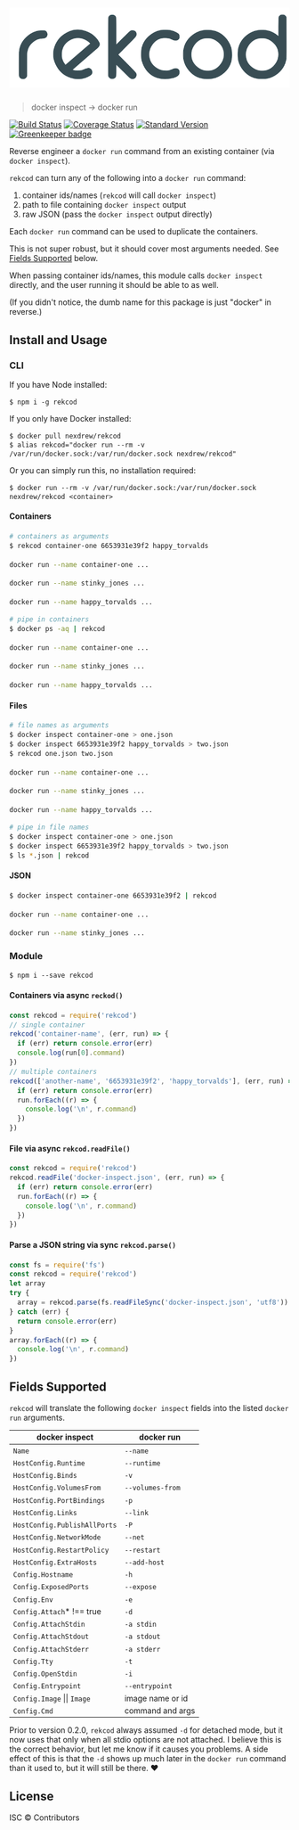 # ![rekcod](https://raw.githubusercontent.com/nexdrew/rekcod/master/logo.png)

> docker inspect → docker run

[![Build Status](https://travis-ci.org/nexdrew/rekcod.svg?branch=master)](https://travis-ci.org/nexdrew/rekcod)
[![Coverage Status](https://coveralls.io/repos/github/nexdrew/rekcod/badge.svg?branch=master)](https://coveralls.io/github/nexdrew/rekcod?branch=master)
[![Standard Version](https://img.shields.io/badge/release-standard%20version-brightgreen.svg)](https://github.com/conventional-changelog/standard-version)
[![Greenkeeper badge](https://badges.greenkeeper.io/nexdrew/rekcod.svg)](https://greenkeeper.io/)

Reverse engineer a `docker run` command from an existing container (via `docker inspect`).

`rekcod` can turn any of the following into a `docker run` command:

1. container ids/names (`rekcod` will call `docker inspect`)
2. path to file containing `docker inspect` output
3. raw JSON (pass the `docker inspect` output directly)

Each `docker run` command can be used to duplicate the containers.

This is not super robust, but it should cover most arguments needed. See [Fields Supported](#fields-supported) below.

When passing container ids/names, this module calls `docker inspect` directly, and the user running it should be able to as well.

(If you didn't notice, the dumb name for this package is just "docker" in reverse.)

## Install and Usage

### CLI

If you have Node installed:

```
$ npm i -g rekcod
```

If you only have Docker installed:

```
$ docker pull nexdrew/rekcod
$ alias rekcod="docker run --rm -v /var/run/docker.sock:/var/run/docker.sock nexdrew/rekcod"
```

Or you can simply run this, no installation required:

```
$ docker run --rm -v /var/run/docker.sock:/var/run/docker.sock nexdrew/rekcod <container>
```

#### Containers

```sh
# containers as arguments
$ rekcod container-one 6653931e39f2 happy_torvalds

docker run --name container-one ...

docker run --name stinky_jones ...

docker run --name happy_torvalds ...
```

```sh
# pipe in containers
$ docker ps -aq | rekcod

docker run --name container-one ...

docker run --name stinky_jones ...

docker run --name happy_torvalds ...
```

#### Files

```sh
# file names as arguments
$ docker inspect container-one > one.json
$ docker inspect 6653931e39f2 happy_torvalds > two.json
$ rekcod one.json two.json

docker run --name container-one ...

docker run --name stinky_jones ...

docker run --name happy_torvalds ...
```

```sh
# pipe in file names
$ docker inspect container-one > one.json
$ docker inspect 6653931e39f2 happy_torvalds > two.json
$ ls *.json | rekcod
```

#### JSON

```sh
$ docker inspect container-one 6653931e39f2 | rekcod

docker run --name container-one ...

docker run --name stinky_jones ...
```

### Module

```
$ npm i --save rekcod
```

#### Containers via async `reckod()`

```js
const rekcod = require('rekcod')
// single container
rekcod('container-name', (err, run) => {
  if (err) return console.error(err)
  console.log(run[0].command)
})
// multiple containers
rekcod(['another-name', '6653931e39f2', 'happy_torvalds'], (err, run) => {
  if (err) return console.error(err)
  run.forEach((r) => {
    console.log('\n', r.command)
  })
})
```

#### File via async `rekcod.readFile()`

```js
const rekcod = require('rekcod')
rekcod.readFile('docker-inspect.json', (err, run) => {
  if (err) return console.error(err)
  run.forEach((r) => {
    console.log('\n', r.command)
  })
})
```

#### Parse a JSON string via sync `rekcod.parse()`

```js
const fs = require('fs')
const rekcod = require('rekcod')
let array
try {
  array = rekcod.parse(fs.readFileSync('docker-inspect.json', 'utf8'))
} catch (err) {
  return console.error(err)
}
array.forEach((r) => {
  console.log('\n', r.command)
})
```

## Fields Supported

`rekcod` will translate the following `docker inspect` fields into the listed `docker run` arguments.

| docker inspect               | docker run       |
| ---------------------------- | ---------------- |
| `Name`                       | `--name`         |
| `HostConfig.Runtime`         | `--runtime`      |
| `HostConfig.Binds`           | `-v`             |
| `HostConfig.VolumesFrom`     | `--volumes-from` |
| `HostConfig.PortBindings`    | `-p`             |
| `HostConfig.Links`           | `--link`         |
| `HostConfig.PublishAllPorts` | `-P`             |
| `HostConfig.NetworkMode`     | `--net`          |
| `HostConfig.RestartPolicy`   | `--restart`      |
| `HostConfig.ExtraHosts`      | `--add-host`     |
| `Config.Hostname`            | `-h`             |
| `Config.ExposedPorts`        | `--expose`       |
| `Config.Env`                 | `-e`             |
| `Config.Attach`* !== true    | `-d`             |
| `Config.AttachStdin`         | `-a stdin`       |
| `Config.AttachStdout`        | `-a stdout`      |
| `Config.AttachStderr`        | `-a stderr`      |
| `Config.Tty`                 | `-t`             |
| `Config.OpenStdin`           | `-i`             |
| `Config.Entrypoint`          | `--entrypoint`   |
| `Config.Image` &#124;&#124; `Image` | image name or id |
| `Config.Cmd`                 | command and args |

Prior to version 0.2.0, `rekcod` always assumed `-d` for detached mode, but it now uses that only when all stdio options are not attached. I believe this is the correct behavior, but let me know if it causes you problems. A side effect of this is that the `-d` shows up much later in the `docker run` command than it used to, but it will still be there. ❤

## License

ISC © Contributors
